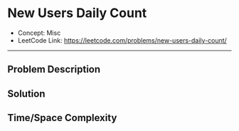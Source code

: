 # New Users Daily Count

- Concept: Misc
- LeetCode Link: https://leetcode.com/problems/new-users-daily-count/

---

## Problem Description

## Solution

## Time/Space Complexity

